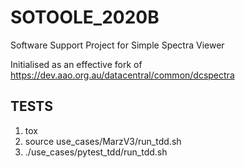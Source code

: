 # SOTOOLE_2020B
Software Support Project for Simple Spectra Viewer

Initialised as an effective fork of https://dev.aao.org.au/datacentral/common/dcspectra

TESTS
-----
1. tox
2. source use_cases/MarzV3/run_tdd.sh
3. ./use_cases/pytest_tdd/run_tdd.sh
